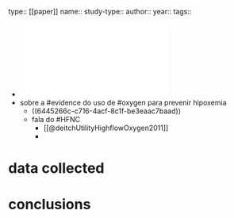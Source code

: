type:: [[paper]]
name:: 
study-type:: 
author:: 
year:: 
tags::

- ![European_Society_of_Anaesthesiology_and_European.3.pdf](../assets/European_Society_of_Anaesthesiology_and_European.3_1682250825325_0.pdf)
- sobre a #evidence do uso de #oxygen para prevenir hipoxemia
	- ((6445266c-c716-4acf-8c1f-be3eaac7baad))
	- fala do #HFNC
		- [[@deitchUtilityHighflowOxygen2011]]
		-
# data collected
# conclusions